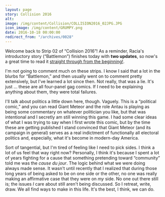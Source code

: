```yaml
---
layout: page
story: Collision 2016
alt:
image: /img/content/Collision/COLLISION2016_02JPG.JPG
icon_image: /img/content/GRUMPY.png
date: 2016-10-18 00:00:00
redirect_from: "/archives/0028"
---
```



Welcome back to Strip 02 of “Collision 2016”! As a reminder, Racia's introductory story (“Battlemon”) finishes today with **two updates**, so now's a great time to read it [straight through from the beginning!](/comics/battelmon-01/).

I'm not going to comment much on these strips. I know I said that a lot in the blurbs for “Battlemon,” and then usually went on to comment pretty extensively, but I've learned a lot since then. Not really, that was a lie. It's just … these are all four-panel gag comics. If I need to be explaining anything about them, they were total failures.

I'll talk about politics a little down here, though. Vaguely. This is a “political comic,” and you can read Giant Meteor and the role Antau is playing as being some commentary on whatever politician you like, but that was intentional and I secretly am still winning this game. I had some clear ideas of what I was trying to say when I first wrote this comic, but by the time these are getting published I stand convinced that Giant Meteor (and its campaign in general) serves as a real indictment of functionally all electoral politics and, especially, what it's become in modern-day America.

Sort of tangential, but I'm tired of feeling like I need to pick sides. I think a lot of us feel that way right now? Personally, I think it's because I spent a lot of years fighting for a cause that something pretending toward “community” told me was the *cause du jour*. The logic behind what we were doing always made sense. It wasn't until recently that I realized that during those long years of being asked to be on one side or the other, no one was really making an affirmative case that they were on *my* side. No one out there still is; the issues *I* care about still aren't being discussed. So I retreat, write, draw. We all find ways to make in this life. It's the best, I think, we can do.
